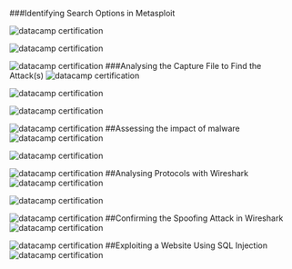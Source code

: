 

###Identifying Search Options
in Metasploit

![datacamp certification](/assets/images/banners/labactivity1/1.png)

![datacamp certification](/assets/images/banners/labactivity1/2.png)

![datacamp certification](/assets/images/banners/labactivity1/3.png)
###Analysing the Capture File to Find the Attack(s)
![datacamp certification](/assets/images/banners/labactivity1/w4.png)

![datacamp certification](/assets/images/banners/labactivity1/w5.png)

![datacamp certification](/assets/images/banners/labactivity1/w6.png)

![datacamp certification](/assets/images/banners/labactivity1/w7.png)
##Assessing the impact of malware
![datacamp certification](/assets/images/banners/labactivity1/v10.png)

![datacamp certification](/assets/images/banners/labactivity1/v11.png)

![datacamp certification](/assets/images/banners/labactivity1/v12.png)
##Analysing Protocols with Wireshark
![datacamp certification](/assets/images/banners/labactivity1/2w13.png)

![datacamp certification](/assets/images/banners/labactivity1/2w14.png)

![datacamp certification](/assets/images/banners/labactivity1/2w15.png)
##Confirming the Spoofing Attack in Wireshark
![datacamp certification](/assets/images/banners/labactivity1/3w16.png)

![datacamp certification](/assets/images/banners/labactivity1/3w17.png)
##Exploiting a Website Using SQL Injection
![datacamp certification](/assets/images/banners/labactivity1/18.png)

